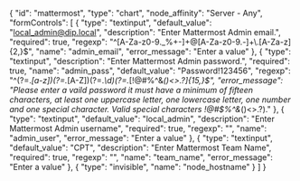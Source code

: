 {
  "id": "mattermost",
  "type": "chart",
  "node_affinity": "Server - Any",
  "formControls": [
    {
      "type": "textinput",
      "default_value": "local_admin@dip.local",
      "description": "Enter Mattermost Admin email.",
      "required": true,
      "regexp": "^[A-Za-z0-9._%+-]+@[A-Za-z0-9.-]+\\.[A-Za-z]{2,}$",
      "name": "admin_email",
      "error_message": "Enter a value"
    },
    {
      "type": "textinput",
      "description": "Enter Mattermost Admin password.",
      "required": true,
      "name": "admin_pass",
      "default_value": "Password!123456",
      "regexp": "^(?=.*[a-z])(?=.*[A-Z])(?=.*\\d)(?=.*[!@#$%^&*()<>.?])[A-Za-z\\d!@#$%^&*()<>.?]{15,}$",      
      "error_message": "Please enter a vaild password it must have a minimum of fifteen characters, at least one uppercase letter, one lowercase letter, one number and one special character.  Valid special characters !@#$%^&*()<>.?)."
    },
    {
      "type": "textinput",
      "default_value": "local_admin",
      "description": "Enter Mattermost Admin username",
      "required": true,
      "regexp": "",
      "name": "admin_user",
      "error_message": "Enter a value"
    },
    {
      "type": "textinput",
      "default_value": "CPT",
      "description": "Enter Mattermost Team Name",
      "required": true,
      "regexp": "",
      "name": "team_name",
      "error_message": "Enter a value"
    },
    {
      "type": "invisible",
      "name": "node_hostname"
    }
  ]
}
